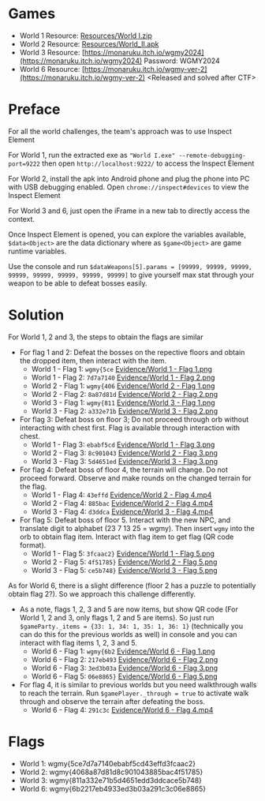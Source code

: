 # Games
- World 1 Resource: [Resources/World I.zip](Resources/World%20I.zip)
- World 2 Resource: [Resources/World_II.apk](Resources/World%20II.apk)
- World 3 Resource: [https://monaruku.itch.io/wgmy2024](https://monaruku.itch.io/wgmy2024) Password: WGMY2024
- World 6 Resource: [https://monaruku.itch.io/wgmy-ver-2](https://monaruku.itch.io/wgmy-ver-2) &lt;Released and solved after CTF&gt;

# Preface
For all the world challenges, the team's approach was to use Inspect Element

For World 1, run the extracted exe as `"World I.exe" --remote-debugging-port=9222` then open `http://localhost:9222/` to access the Inspect Element

For World 2, install the apk into Android phone and plug the phone into PC with USB debugging enabled. Open `chrome://inspect#devices` to view the Inspect Element

For World 3 and 6, just open the iFrame in a new tab to directly access the context.

Once Inspect Element is opened, you can explore the variables available, `$data<Object>` are the data dictionary where as `$game<Object>` are game runtime variables. 

Use the console and run `$dataWeapons[5].params = [99999, 99999, 99999, 99999, 99999, 99999, 99999, 99999]` to give yourself max stat through your weapon to be able to defeat bosses easily.

# Solution
For World 1, 2 and 3, the steps to obtain the flags are similar 
- For flag 1 and 2: Defeat the bosses on the repective floors and obtain the dropped item, then interact with the item.
    - World 1 - Flag 1: `wgmy{5ce` [Evidence/World 1 - Flag 1.png](Evidence/World%201%20-%20Flag%201.png)
    - World 1 - Flag 2: `7d7a7140` [Evidence/World 1 - Flag 2.png](Evidence/World%201%20-%20Flag%202.png)
    - World 2 - Flag 1: `wgmy{406` [Evidence/World 2 - Flag 1.png](Evidence/World%202%20-%20Flag%201.png)
    - World 2 - Flag 2: `8a87d81d` [Evidence/World 2 - Flag 2.png](Evidence/World%202%20-%20Flag%202.png)
    - World 3 - Flag 1: `wgmy{811` [Evidence/World 3 - Flag 1.png](Evidence/World%203%20-%20Flag%201.png)
    - World 3 - Flag 2: `a332e71b` [Evidence/World 3 - Flag 2.png](Evidence/World%203%20-%20Flag%202.png)
- For flag 3: Defeat boss on floor 3; Do not proceed through orb without interacting with chest first. Flag is available through interaction with chest.
    - World 1 - Flag 3: `ebabf5cd` [Evidence/World 1 - Flag 3.png](Evidence/World%201%20-%20Flag%203.png)
    - World 2 - Flag 3: `8c901043` [Evidence/World 2 - Flag 3.png](Evidence/World%202%20-%20Flag%203.png)
    - World 3 - Flag 3: `5d4651ed` [Evidence/World 3 - Flag 3.png](Evidence/World%203%20-%20Flag%203.png)
- For flag 4: Defeat boss of floor 4, the terrain will change. Do not proceed forward. Observe and make rounds on the changed terrain for the flag. 
    - World 1 - Flag 4: `43effd` [Evidence/World 2 - Flag 4.mp4](Evidence/World%202%20-%20Flag%204.mp4)
    - World 2 - Flag 4: `885bac` [Evidence/World 2 - Flag 4.mp4](Evidence/World%202%20-%20Flag%204.mp4)
    - World 3 - Flag 4: `d3ddca` [Evidence/World 3 - Flag 4.mp4](Evidence/World%203%20-%20Flag%204.mp4)
- For flag 5: Defeat boss of floor 5. Interact with the new NPC, and translate digit to alphabet (23 7 13 25 = wgmy). Then insert `wgmy` into the orb to obtain flag item. Interact with flag item to get flag (QR code format).
    - World 1 - Flag 5: `3fcaac2}` [Evidence/World 1 - Flag 5.png](Evidence/World%201%20-%20Flag%205.png)
    - World 2 - Flag 5: `4f51785}` [Evidence/World 2 - Flag 5.png](Evidence/World%202%20-%20Flag%205.png)
    - World 3 - Flag 5: `ce5b748}` [Evidence/World 3 - Flag 5.png](Evidence/World%203%20-%20Flag%205.png)

As for World 6, there is a slight difference (floor 2 has a puzzle to potentially obtain flag 2?). So we approach this challenge differently.
- As a note, flags 1, 2, 3 and 5 are now items, but show QR code (For World 1, 2 and 3, only flags 1, 2 and 5 are items). So just run `$gameParty._items = {33: 1, 34: 1, 35: 1, 36: 1}` (technically you can do this for the previous worlds as well) in console and you can interact with flag items 1, 2, 3 and 5.
    - World 6 - Flag 1: `wgmy{6b2` [Evidence/World 6 - Flag 1.png](Evidence/World%206%20-%20Flag%201.png)
    - World 6 - Flag 2: `217eb493` [Evidence/World 6 - Flag 2.png](Evidence/World%206%20-%20Flag%202.png)
    - World 6 - Flag 3: `3ed3b03a` [Evidence/World 6 - Flag 3.png](Evidence/World%206%20-%20Flag%203.png)
    - World 6 - Flag 5: `06e8865}` [Evidence/World 6 - Flag 5.png](Evidence/World%206%20-%20Flag%205.png)
- For flag 4, it is similar to previous worlds but you need walkthrough walls to reach the terrain. Run `$gamePlayer._through = true` to activate walk through and observe the terrain after defeating the boss.
    - World 6 - Flag 4: `291c3c` [Evidence/World 6 - Flag 4.mp4](Evidence/World%206%20-%20Flag%204.mp4)

# Flags
- World 1: wgmy{5ce7d7a7140ebabf5cd43effd3fcaac2}
- World 2: wgmy{4068a87d81d8c901043885bac4f51785}
- World 3: wgmy{811a332e71b5d4651edd3ddcace5b748}
- World 6: wgmy{6b2217eb4933ed3b03a291c3c06e8865} 